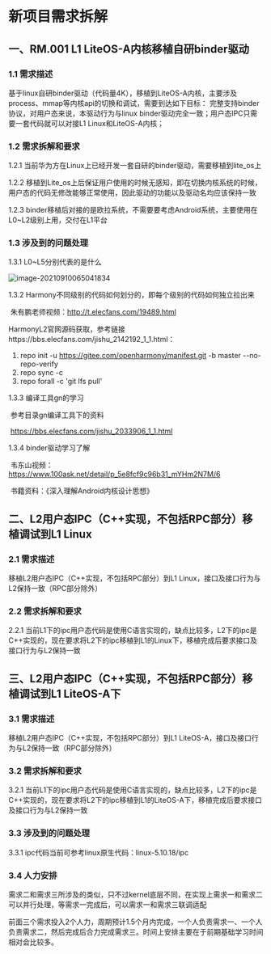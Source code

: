 # 新项目需求拆解

## 一、RM.001 L1 LiteOS-A内核移植自研binder驱动

### 1.1 需求描述

基于linux自研binder驱动（代码量4K），移植到LiteOS-A内核，主要涉及process、mmap等内核api的切换和调试，需要到达如下目标：
完整支持binder协议，对用户态来说，本驱动行为与linux binder驱动完全一致；用户态IPC只需要一套代码就可以对接L1 Linux和LiteOS-A内核；

### 1.2 需求拆解和要求

1.2.1 当前华为方在Linux上已经开发一套自研的binder驱动，需要移植到lite_os上

1.2.2 移植到Lite_os上后保证用户使用的时候无感知，即在切换内核系统的时候，用户态的代码无修改能够正常使用，因此驱动的功能以及驱动名均应该保持一致

1.2.3 binder移植后对接的是欧拉系统，不需要要考虑Android系统，主要使用在L0~L2级别上用，交付在L1平台

### 1.3 涉及到的问题处理

1.3.1 L0~L5分别代表的是什么

![image-20210910065041834](C:\Users\wenfei6316\Desktop\新项目\img\L0~L5介绍.png)

1.3.2 Harmony不同级别的代码如何划分的，即每个级别的代码如何独立拉出来

​	朱有鹏老师视频：http://t.elecfans.com/19489.html

​	HarmonyL2官网源码获取，参考链接https://bbs.elecfans.com/jishu_2142192_1_1.html：

1. repo init -u https://gitee.com/openharmony/manifest.git -b master --no-repo-verify
2. repo sync -c
3. repo forall -c 'git lfs pull'

1.3.3 编译工具gn的学习

​	参考目录gn编译工具下的资料

​	https://bbs.elecfans.com/jishu_2033906_1_1.html

1.3.4 binder驱动学习了解

​	韦东山视频：https://www.100ask.net/detail/p_5e8fcf9c96b31_mYHm2N7M/6

​	书籍资料：《深入理解Android内核设计思想》

## 二、L2用户态IPC（C++实现，不包括RPC部分）移植调试到L1 Linux

### 2.1 需求描述

移植L2用户态IPC（C++实现，不包括RPC部分）到L1 Linux，接口及接口行为与L2保持一致（RPC部分除外）

### 2.2 需求拆解和要求

2.2.1 当前L1下的ipc用户态代码是使用C语言实现的，缺点比较多，L2下的ipc是C++实现的，现在要求将L2下的ipc移植到L1的Linux下，移植完成后要求接口及接口行为与L2保持一致

## 三、L2用户态IPC（C++实现，不包括RPC部分）移植调试到L1 LiteOS-A下

### 3.1 需求描述

移植L2用户态IPC（C++实现，不包括RPC部分）到L1 LiteOS-A，接口及接口行为与L2保持一致（RPC部分除外）

### 3.2 需求拆解和要求

3.2.1 当前L1下的ipc用户态代码是使用C语言实现的，缺点比较多，L2下的ipc是C++实现的，现在要求将L2下的ipc移植到L1的LiteOS-A下，移植完成后要求接口及接口行为与L2保持一致

### 3.3 涉及到的问题处理

3.3.1 ipc代码当前可参考linux原生代码：linux-5.10.18/ipc

### 3.4 人力安排

​	需求二和需求三所涉及的类似，只不过kernel底层不同，在实现上需求一和需求二可以并行处理，等需求一完成后，可以需求一和需求三联调适配

​	前面三个需求投入2个人力，周期预计1.5个月内完成，一个人负责需求一、一个人负责需求二，然后完成后合力完成需求三。时间上安排主要在于前期基础学习时间相对会比较多。





